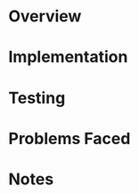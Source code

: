 # Overview
<!-- _What is the purpose of this pull request?_ -->

# Implementation
<!--
_What items were implemented?_
_What are their key components and functionality?_
_What does this add to the overall project?_
_How do you use this new functionality? (if applicable)_
-->

# Testing
<!--
_How was this feature tested?_
_What automated tests were used?_
_What manual tests were used?_
_Where are these documented?_
-->

# Problems Faced
<!-- _Did you run into any problems, if so how did you resolve them? -->

# Notes
<!--
_Any screenshots/videos demonstrating the functioning of the changes made in this pull request?_
_Is there any other important notes related to this pull request?

-->
